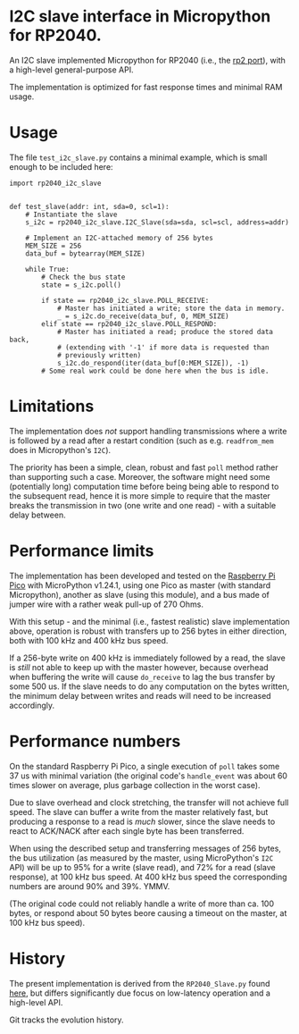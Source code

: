 # I2C slave interface in Micropython for RP2040.

An I2C slave implemented Micropython for RP2040
(i.e., the [rp2 port](https://micropython.org/download/?port=rp2)),
with a high-level general-purpose API.

The implementation is optimized for fast response times and minimal RAM usage.


# Usage

The file `test_i2c_slave.py` contains a minimal example, which is small enough
to be included here:

~~~
import rp2040_i2c_slave


def test_slave(addr: int, sda=0, scl=1):
    # Instantiate the slave
    s_i2c = rp2040_i2c_slave.I2C_Slave(sda=sda, scl=scl, address=addr)

    # Implement an I2C-attached memory of 256 bytes
    MEM_SIZE = 256
    data_buf = bytearray(MEM_SIZE)

    while True:
        # Check the bus state
        state = s_i2c.poll()

        if state == rp2040_i2c_slave.POLL_RECEIVE:
            # Master has initiated a write; store the data in memory.
            _ = s_i2c.do_receive(data_buf, 0, MEM_SIZE)
        elif state == rp2040_i2c_slave.POLL_RESPOND:
            # Master has initiated a read; produce the stored data back,
            # (extending with '-1' if more data is requested than
            # previously written)
            s_i2c.do_respond(iter(data_buf[0:MEM_SIZE]), -1)
        # Some real work could be done here when the bus is idle.
~~~


# Limitations

The implementation does _not_ support handling transmissions where a write
is followed by a read after a restart condition (such as e.g. `readfrom_mem` does
in Micropython's `I2C`). 

The priority has been a simple, clean, robust and fast `poll` method rather
than supporting such a case.
Moreover, the software might need some (potentially long) computation time before
being being able to respond to the subsequent read, hence it is more simple to require
that the master breaks the transmission in two (one write and one read) - with a
suitable delay between.


# Performance limits

The implementation has been developed and tested on the
[Raspberry Pi Pico](https://micropython.org/download/RPI_PICO) with MicroPython v1.24.1,
using one Pico as master (with standard Micropython), another as slave
(using this module), and a bus made of jumper wire with a rather weak pull-up of
270 Ohms.

With this setup - and the minimal (i.e., fastest realistic) slave implementation
above, operation is robust with transfers up to 256 bytes in either
direction, both with 100 kHz and 400 kHz bus speed.

If a 256-byte write on 400 kHz is immediately followed by a read, the slave is _still_
not able to keep up with the master however, because overhead when buffering the write will cause `do_receive` to lag the bus transfer by some 500 us.
If the slave needs to do any computation on the bytes written, the minimum delay
between writes and reads will need to be increased accordingly.


# Performance numbers

On the standard Raspberry Pi Pico, a single execution of `poll` takes some 37 us
with minimal variation (the original code's `handle_event` was about 60 times slower
on average, plus garbage collection in the worst case).

Due to slave overhead and clock stretching, the transfer will not achieve full speed.
The slave can buffer a write from the master relatively fast, but producing a
response to a read is _much_ slower, since the slave needs to react to ACK/NACK
after each single byte has been transferred.

When using the described setup and transferring messages of 256 bytes, the bus
utilization (as measured by the master, using MicroPython's `I2C` API) will be
up to 95% for a write (slave read), and 72% for a read (slave response),
at 100 kHz bus speed.
At 400 kHz bus speed the corresponding numbers are around 90% and 39%. YMMV.

(The original code could not reliably handle a write of more than ca. 100 bytes, or
respond about 50 bytes beore causing a timeout on the master, at 100 kHz bus speed).


# History 

The present implementation is derived from the `RP2040_Slave.py` found
[here](https://github.com/ifurusato/rp2040-i2c-slave.git),
but differs significantly due focus on low-latency operation and a high-level API.

Git tracks the evolution history.

